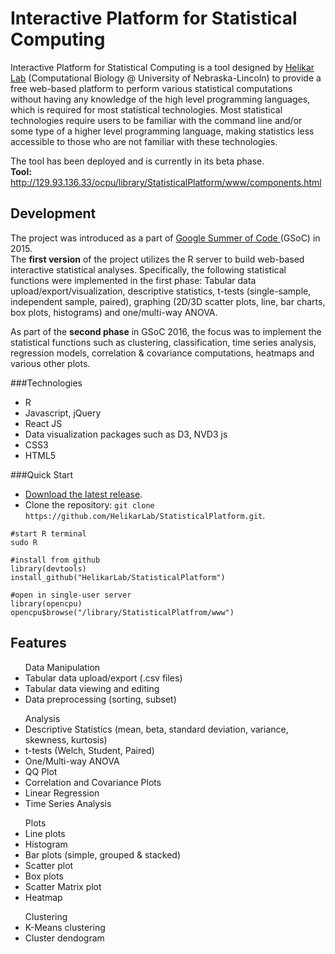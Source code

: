 # Interactive Platform for Statistical Computing

Interactive Platform for Statistical Computing is a tool designed by <a href = "http://helikarlab.org/">Helikar Lab</a> (Computational Biology @ University of Nebraska-Lincoln) to provide a free web-based platform to perform various statistical computations without having any knowledge of the high level programming languages, which is required for most statistical technologies. Most statistical technologies require users to be familiar with the command line and/or some type of a higher level programming language, making statistics less accessible to those who are not familiar with these technologies.

The tool has been deployed and is currently in its beta phase.<br>
<b>Tool:</b> http://129.93.136.33/ocpu/library/StatisticalPlatform/www/components.html

## Development
The project was introduced as a part of <a href = "https://summerofcode.withgoogle.com/">Google Summer of Code </a> (GSoC) in 2015. <br>
The <b>first version</b> of the project utilizes the R server to build web-based interactive statistical analyses. Specifically, the following statistical functions were implemented in the first phase: Tabular data upload/export/visualization, descriptive statistics, t-tests (single-sample, independent sample, paired), graphing (2D/3D scatter plots, line, bar charts, box plots, histograms) and one/multi-way ANOVA.

As part of the <b>second phase</b> in GSoC 2016, the focus was to implement the statistical functions such as clustering, classification, time series analysis, regression models, correlation & covariance computations, heatmaps and various other plots.

###Technologies
<ul>
  <li>R</li>
  <li>Javascript, jQuery</li>
  <li>React JS</li>
  <li>Data visualization packages such as D3, NVD3 js</li>
  <li>CSS3</li>
  <li>HTML5</li>
</ul>

###Quick Start
* [Download the latest release](https://github.com/HelikarLab/StatisticalPlatform/archive/master.zip).
* Clone the repository: `git clone https://github.com/HelikarLab/StatisticalPlatform.git`.
```
#start R terminal
sudo R

#install from github
library(devtools)
install_github("HelikarLab/StatisticalPlatform")

#open in single-user server
library(opencpu)
opencpu$browse("/library/StatisticalPlatfrom/www")
```
## Features

<ul>
  Data Manipulation
  <li>Tabular data upload/export (.csv files)</li>
  <li>Tabular data viewing and editing</li>
  <li>Data preprocessing (sorting, subset)</li>
</ul>

<ul>
  Analysis
  <li>Descriptive Statistics (mean, beta, standard deviation, variance, skewness, kurtosis)</li>
  <li>t-tests (Welch, Student, Paired)</li>
  <li>One/Multi-way ANOVA</li>
  <li>QQ Plot</li>
  <li>Correlation and Covariance Plots</li>
  <li>Linear Regression</li>
  <li>Time Series Analysis</li>
</ul>

<ul>
  Plots
  <li>Line plots</li>
  <li>Histogram</li>
  <li>Bar plots (simple, grouped & stacked)</li>
  <li>Scatter plot</li>
  <li>Box plots</li>
  <li>Scatter Matrix plot</li>
  <li>Heatmap</li>
</ul>

<ul>
  Clustering
  <li>K-Means clustering</li>
  <li>Cluster dendogram</li>
</ul>
